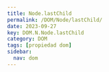 ```yaml
---
title: Node.lastChild
permalink: /DOM/Node/lastChild/
date: 2023-09-27
key: DOM.N.Node.lastChild
category: DOM
tags: [propiedad dom]
sidebar:
  nav: dom
---
```

